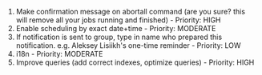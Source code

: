 1. Make confirmation message on abortall command (are you sure? this will remove all your jobs running and finished) - Priority: HIGH
2. Enable scheduling by exact date+time - Priority: MODERATE
3. If notification is sent to group, type in name who prepared this notification. e.g. Aleksey Lisiikh's one-time reminder - Priority: LOW
4. i18n - Priority: MODERATE
5. Improve queries (add correct indexes, optimize queries) - Priority: HIGH